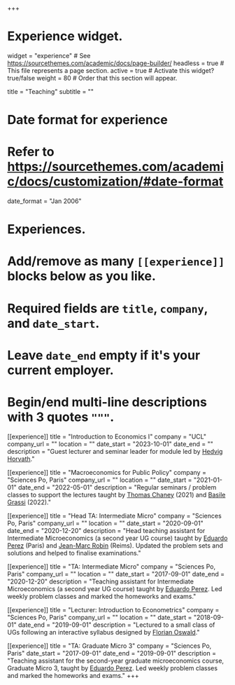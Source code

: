 +++
# Experience widget.
widget = "experience"  # See https://sourcethemes.com/academic/docs/page-builder/
headless = true  # This file represents a page section.
active = true  # Activate this widget? true/false
weight = 80  # Order that this section will appear.

title = "Teaching"
subtitle = ""

# Date format for experience
#   Refer to https://sourcethemes.com/academic/docs/customization/#date-format
date_format = "Jan 2006"

# Experiences.
#   Add/remove as many `[[experience]]` blocks below as you like.
#   Required fields are `title`, `company`, and `date_start`.
#   Leave `date_end` empty if it's your current employer.
#   Begin/end multi-line descriptions with 3 quotes `"""`.
[[experience]]
  title = "Introduction to Economics I"
  company = "UCL"
  company_url = ""
  location = ""
  date_start = "2023-10-01"
  date_end = ""
  description = "Guest lecturer and seminar leader for module led by [Hedvig Horvath](https://sites.google.com/site/hedvigh/)."

[[experience]]
  title = "Macroeconomics for Public Policy"
  company = "Sciences Po, Paris"
  company_url = ""
  location = ""
  date_start = "2021-01-01"
  date_end = "2022-05-01"
  description = "Regular seminars / problem classes to support the lectures taught by [Thomas Chaney](https://sites.google.com/site/thomaschaney/teaching/macro?authuser=0) (2021) and [Basile Grassi](https://sites.google.com/site/grassibasile/home/teaching) (2022)."

[[experience]]
  title = "Head TA: Intermediate Micro"
  company = "Sciences Po, Paris"
  company_url = ""
  location = ""
  date_start = "2020-09-01"
  date_end = "2020-12-20"
  description = "Head teaching assistant for Intermediate Microeconomics (a second year UG course) taught by [Eduardo Perez](http://eduardo.perez.free.fr/) (Paris) and [Jean-Marc Robin]() (Reims). Updated the problem sets and solutions and helped to finalise examinations."

[[experience]]
  title = "TA: Intermediate Micro"
  company = "Sciences Po, Paris"
  company_url = ""
  location = ""
  date_start = "2017-09-01"
  date_end = "2020-12-20"
  description = "Teaching assistant for Intermediate Microeconomics (a second year UG course) taught by [Eduardo Perez](http://eduardo.perez.free.fr/). Led weekly problem classes and marked the homeworks and exams."
  

[[experience]]
  title = "Lecturer: Introduction to Econometrics"
  company = "Sciences Po, Paris"
  company_url = ""
  location = ""
  date_start = "2018-09-01"
  date_end = "2019-09-01"
  description = "Lectured to a small class of UGs following an interactive syllabus designed by [Florian Oswald](https://floswald.github.io/teaching/scpoeconometrics/)."

[[experience]]
  title = "TA: Graduate Micro 3"
  company = "Sciences Po, Paris"
  date_start = "2017-09-01"
  date_end = "2019-09-01"
  description = "Teaching assistant for the second-year graduate microeconomics course, Graduate Micro 3, taught by [Eduardo Perez](http://eduardo.perez.free.fr/). Led weekly problem classes and marked the homeworks and exams."
+++